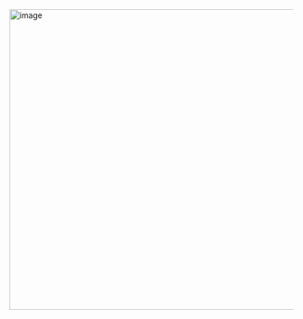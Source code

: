 <img width="654" height="532" alt="image" src="https://github.com/user-attachments/assets/40612e23-8c9c-4b92-b158-a0fd4afdc272" />
